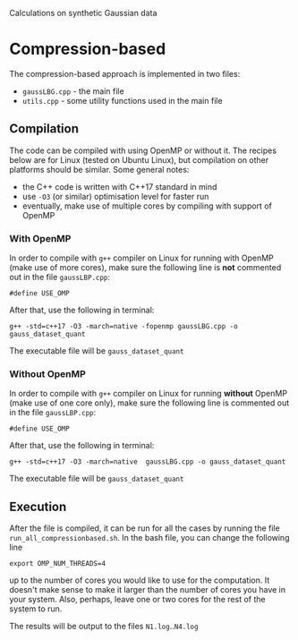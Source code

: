 Calculations on synthetic Gaussian data

# Compression-based
The compression-based approach is implemented in two files:
* `gaussLBG.cpp` - the main file
* `utils.cpp` - some utility functions used in the main file

## Compilation
The code can be compiled with using OpenMP or without it. The recipes below are for Linux (tested on Ubuntu Linux), but compilation on other platforms should be similar. Some general notes:
* the C++ code is written with C++17 standard in mind
* use `-O3` (or similar) optimisation level for faster run
* eventually, make use of multiple cores by compiling with support of OpenMP

### With OpenMP
In order to compile with `g++` compiler on Linux for running with OpenMP (make use of more cores), make sure the following line is **not** commented out in the file `gaussLBP.cpp`:
```
#define USE_OMP
```
After that, use the following in terminal:
```
g++ -std=c++17 -O3 -march=native -fopenmp gaussLBG.cpp -o gauss_dataset_quant
```
The executable file will be `gauss_dataset_quant`

### Without OpenMP
In order to compile with `g++` compiler on Linux for running **without** OpenMP (make use of one core only), make sure the following line is commented out in the file `gaussLBP.cpp`:
```
#define USE_OMP
```
After that, use the following in terminal:
```
g++ -std=c++17 -O3 -march=native  gaussLBG.cpp -o gauss_dataset_quant
```
The executable file will be `gauss_dataset_quant`

## Execution
After the file is compiled, it can be run for all the cases by running the file `run_all_compressionbased.sh`. In the bash file, you can change the following line
```
export OMP_NUM_THREADS=4
```
up to the number of cores you would like to use for the computation. It doesn't make sense to make it larger than the number of cores you have in your system. 
Also, perhaps, leave one or two cores for the rest of the system to run.

The results will be output to the files `N1.log`..`N4.log`
